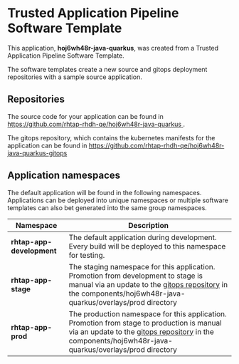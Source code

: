 # Trusted Application Pipeline Software Template

This application, **hoj6wh48r-java-quarkus**, was created from a Trusted Application Pipeline Software Template.

The software templates create a new source and gitops deployment repositories with a sample source application. 

## Repositories

The source code for your application can be found in [https://github.com/rhtap-rhdh-qe/hoj6wh48r-java-quarkus ](https://github.com/rhtap-rhdh-qe/hoj6wh48r-java-quarkus ).
 
The gitops repository, which contains the kubernetes manifests for the application can be found in 
[https://github.com/rhtap-rhdh-qe/hoj6wh48r-java-quarkus-gitops ](https://github.com/rhtap-rhdh-qe/hoj6wh48r-java-quarkus-gitops ) 

## Application namespaces 

The default application will be found in the following namespaces. Applications can be deployed into unique namespaces or multiple software templates can also bet generated into the same group namespaces.  

|  Namespace   |  Description   |  
| -------- | -------- |   
| **rhtap-app-development** | The default application during development. Every build will be deployed to this namespace for testing. | 
| **rhtap-app-stage** | The staging namespace for this application. Promotion from development to stage is manual via an update to the [gitops repository](https://github.com/rhtap-rhdh-qe/hoj6wh48r-java-quarkus-gitops ) in the components/hoj6wh48r-java-quarkus/overlays/prod directory |  
| **rhtap-app-prod** | The production namespace for this application. Promotion from stage to production is manual via an update to the [gitops repository](https://github.com/rhtap-rhdh-qe/hoj6wh48r-java-quarkus-gitops ) in the components/hoj6wh48r-java-quarkus/overlays/prod directory | 